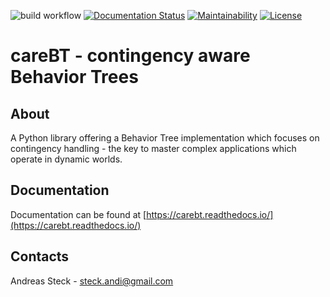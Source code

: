 ![build workflow](https://github.com/CareBT/carebt_core/actions/workflows/python-app.yml/badge.svg)
[![Documentation Status](https://readthedocs.org/projects/carebt/badge/?version=latest)](https://carebt.readthedocs.io/en/latest/?badge=latest)
[![Maintainability](https://api.codeclimate.com/v1/badges/05295e461f7a98edb412/maintainability)](https://codeclimate.com/github/careBT/carebt_core/maintainability)
[![License](https://img.shields.io/badge/License-Apache%202.0-blue.svg)](https://opensource.org/licenses/Apache-2.0)

# careBT - contingency aware Behavior Trees

## About

A Python library offering a Behavior Tree implementation which focuses on contingency handling - the key to
master complex applications which operate in dynamic worlds.

## Documentation

Documentation can be found at [https://carebt.readthedocs.io/](https://carebt.readthedocs.io/)

## Contacts

Andreas Steck - <steck.andi@gmail.com>
